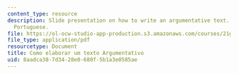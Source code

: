 ```yaml
---
content_type: resource
description: Slide presentation on how to write an argumentative text. Written in
  Portuguese.
file: https://ol-ocw-studio-app-production.s3.amazonaws.com/courses/21g-820-the-beat-of-brazil-brazilian-society-through-its-music-fall-2016/8aadca387d3428e0680f5b1a3e0585ae_MIT_21G_820F16_argument.pdf
file_type: application/pdf
resourcetype: Document
title: Como elaborar um texto Argumentativo
uid: 8aadca38-7d34-28e0-680f-5b1a3e0585ae
---
```

